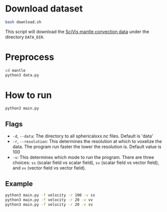 # Download dataset
```bash
bash download.sh
```
This script will download the [SciVis mantle convection data](https://scivis2021.netlify.app/data) under the directory `DATA_DIR`.

# Preprocess
```bash
cd mantle
python3 data.py
```

# How to run
```bash
python3 main.py
```

## Flags
- `-d`, `--data`: The directory to all sphericalxxx.nc files. Default is 'data'
- `-r`, `--resolution`: This determines the resolution at which to voxelize the data. The program run faster the lower the resolution is. Default value is 100
- `-v`: This determines which mode to run the program. There are three choices: `ss` (scalar field vs scalar field), `sv` (scalar field vs vector field), and `vv` (vector field vs vector field).

## Example
```bash
python3 main.py -f velocity -r 100 -v ss
python3 main.py -f velocity -r 20 -v vv
python3 main.py -f velocity -r 20 -v sv
```

